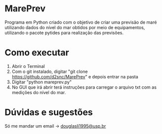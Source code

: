 # MarePrev
Programa em Python criado com o objetivo de criar uma previsão de maré utilizando dados do nível do mar obtidos por meio de equipamentos, utilizando o pacote pytides para realização das previsões. 

# Como executar

1. Abrir o Terminal
2. Com o git instalado, digitar "git clone https://github.com/d2snc/MarePrev" e depois entrar na pasta 
3. Digitar "python mareprev.py"
4. No GUI que irá abrir terá instruções para carregar o arquivo txt com as medições do nível do mar.

# Dúvidas e sugestões
Só me mandar um email -> douglasli1995@usp.br


